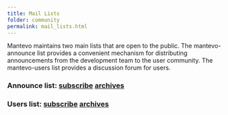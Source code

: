 ```yaml
---
title: Mail Lists
folder: community
permalink: mail_lists.html
---
```


Mantevo maintains two main lists that are open to the public. 
The mantevo-announce list provides a convenient mechanism for distributing announcements 
from the development team to the user community. 
The mantevo-users list provides a discussion forum for users.

### Announce list: [subscribe](https://mantevo.org/mailman/listinfo/mantevo-announce) [archives](https://mantevo.org/pipermail/mantevo-announce/)

### Users list: [subscribe](http://software.sandia.gov/mailman/listinfo/mantevo-users) [archives](https://mantevo.org/pipermail/mantevo-users/)

